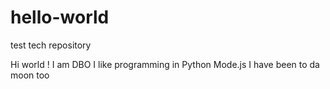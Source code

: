 # hello-world
test tech repository

Hi world !
I am DBO I like programming in Python
Mode.js I have been to da moon too
